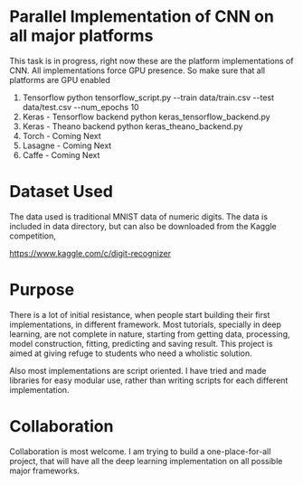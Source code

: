 # Parallel Implementation of CNN on all major platforms
This task is in progress, right now these are the platform implementations of CNN. All implementations force GPU presence. So make sure that all platforms are GPU enabled

1. Tensorflow
python tensorflow_script.py --train data/train.csv --test data/test.csv --num_epochs 10
2. Keras - Tensorflow backend
python keras_tensorflow_backend.py
3. Keras - Theano backend
python keras_theano_backend.py
4. Torch - Coming Next
5. Lasagne - Coming Next
6. Caffe - Coming Next

# Dataset Used
The data used is traditional MNIST data of numeric digits. The data is included in data directory, but can also be downloaded from the Kaggle competition,

https://www.kaggle.com/c/digit-recognizer

# Purpose
There is a lot of initial resistance, when people start building their first implementations, in different framework. Most tutorials, specially in deep learning, are not complete in nature, starting from getting data, processing, model construction, fitting, predicting and saving result. This project is aimed at giving refuge to students who need a wholistic solution.

Also most implementations are script oriented. I have tried and made libraries for easy modular use, rather than writing scripts for each different implementation.

# Collaboration
Collaboration is most welcome. I am trying to build a one-place-for-all project, that will have all the deep learning implementation on all possible major frameworks.
